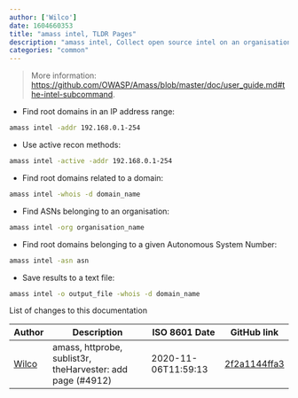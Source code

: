 ```yaml
---
author: ['Wilco']
date: 1604660353
title: "amass intel, TLDR Pages"
description: "amass intel, Collect open source intel on an organisation like root domains and ASNs."
categories: "common"
---
```

> More information: <https://github.com/OWASP/Amass/blob/master/doc/user_guide.md#the-intel-subcommand>.

- Find root domains in an IP address range:

```bash
amass intel -addr 192.168.0.1-254
```

- Use active recon methods:

```bash
amass intel -active -addr 192.168.0.1-254
```

- Find root domains related to a domain:

```bash
amass intel -whois -d domain_name
```

- Find ASNs belonging to an organisation:

```bash
amass intel -org organisation_name
```

- Find root domains belonging to a given Autonomous System Number:

```bash
amass intel -asn asn
```

- Save results to a text file:

```bash
amass intel -o output_file -whois -d domain_name
```
List of changes to this documentation


Author | Description | ISO 8601 Date | GitHub link
------|-----|-----|-----
[Wilco](mailto:wilcovanbeijnum@gmail.com) | amass, httprobe, sublist3r, theHarvester: add page (#4912) | 2020-11-06T11:59:13 | [2f2a1144ffa3](https://github.com/tldr-pages/tldr/commit/2f2a1144ffa33fd43055c7cc7ef5c1b8d5ad224f)

